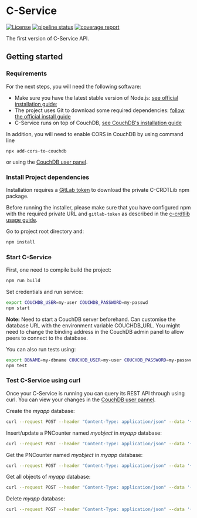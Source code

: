 # C-Service

[![License](https://img.shields.io/badge/license-MIT-green)](https://opensource.org/licenses/MIT)
[![pipeline status](https://gitlab.inria.fr/concordant/software/c-service/badges/master/pipeline.svg)](https://gitlab.inria.fr/concordant/software/c-service/-/commits/master)
[![coverage report](https://gitlab.inria.fr/concordant/software/c-service/badges/master/coverage.svg)](https://gitlab.inria.fr/concordant/software/c-service/-/commits/master)

The first version of C-Service API.

## Getting started

### Requirements

For the next steps, you will need the following software:

- Make sure you have the latest stable version of Node.js: [see official installation guide](https://nodejs.org/en/download/);
- The project uses Git to download some required dependencies: [follow the official install guide](https://git-scm.com/book/en/v2/Getting-Started-Installing-Git)
- C-Service runs on top of CouchDB, [see CouchDB's installation guide](https://docs.couchdb.org/en/stable/install/index.html)

In addition, you will need to enable CORS in CouchDB by using command line

```shell
npx add-cors-to-couchdb
```

or using the [CouchDB user panel](http://127.0.0.1:5984/_utils/).

### Install Project dependencies

Installation requires a [GitLab token](https://docs.gitlab.com/ee/user/project/deploy_tokens/) to download the private C-CRDTLib npm package.

Before running the installer, please make sure that you have configured npm with the required private URL and `gitlab-token` as described in the [c-crdtlib usage guide](https://gitlab.inria.fr/concordant/software/c-crdtlib#usage).

Go to project root directory and:

```bash
npm install
```

### Start C-Service

First, one need to compile build the project:

```bash
npm run build
```

Set credentials and run service:

```bash
export COUCHDB_USER=my-user COUCHDB_PASSWORD=my-passwd
npm start
```

**Note:** Need to start a CouchDB server beforehand. Can customise the database URL with the environment variable COUCHDB_URL.
You might need to change the binding address in the CouchDB admin panel to allow peers to connect to the database.

You can also run tests using:

```bash
export DBNAME=my-dbname COUCHDB_USER=my-user COUCHDB_PASSWORD=my-passwd
npm test
```

### Test C-Service using curl

Once your C-Service is running you can query its REST API through using curl.
You can view your changes in the [CouchDB user pannel](http://127.0.0.1:5984/_utils/).

Create the _myapp_ database:

```bash
curl --request POST --header "Content-Type: application/json" --data '{"appName":"myapp"}' http://127.0.0.1:4000/api/create-app
```

Insert/update a PNCounter named _myobject_ in _myapp_ database:

```bash
curl --request POST --header "Content-Type: application/json" --data '{"appName":"myapp","id":"{\"name\":\"myobject\",\"type\":\"PNCounter\"}","document":"{\"type\":\"PNCounter\",\"metadata\":{\"increment\":[{\"name\":\"clientid\"},{\"first\":60,\"second\":{\"uid\":{\"name\":\"clientid\"},\"cnt\":-21474836}}],\"decrement\":[]},\"value\":60}"}' http://127.0.0.1:4000/api/update-object
```

Get the PNCounter named _myobject_ in _myapp_ database:

```bash
curl --request POST --header "Content-Type: application/json" --data '{"appName":"myapp","id":"{\"name\":\"myobject\",\"type\":\"PNCounter\"}"}' http://127.0.0.1:4000/api/get-object
```

Get all objects of _myapp_ database:

```bash
curl --request POST --header "Content-Type: application/json" --data '{"appName":"myapp"}' http://127.0.0.1:4000/api/get-objects
```

Delete _myapp_ database:

```bash
curl --request POST --header "Content-Type: application/json" --data '{"appName":"myapp"}' http://127.0.0.1:4000/api/delete-app
```
